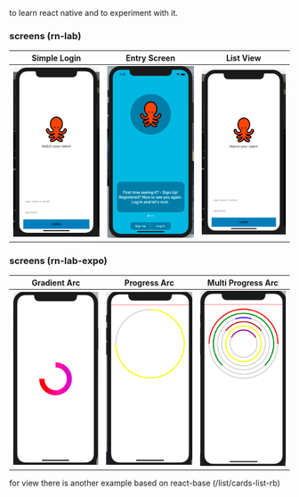 to learn react native and to experiment with it. 

### screens (rn-lab)

|Simple Login|Entry Screen|List View|
|--|--|--|
|<img src="./docs/images/simple-login.png" width="200">|<img src="./docs/images/entry-screen.png" width="200">|<img src="./docs/images/simple-login.png" width="200">|<img src="./docs/images/entry-screen.png" width="200">|

### screens (rn-lab-expo)
|Gradient Arc|Progress Arc|Multi Progress Arc|
|--|--|--|
|<img src="./docs/images/gradient-arc.png" width="200">|<img src="./docs/images/progress-arc.png" width="200">|<img src="./docs/images/multi-arc.png" width="200">|<img src="./docs/images/entry-screen.png" width="200">|

for  view there is another example based on react-base (/list/cards-list-rb)
